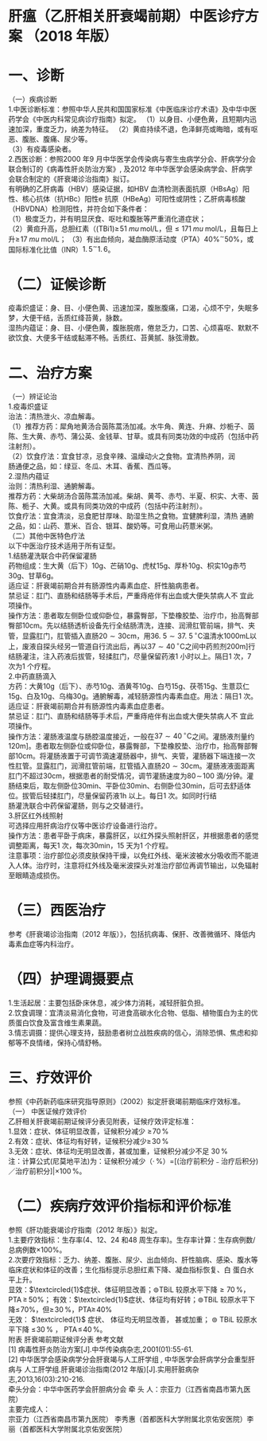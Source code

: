 # 肝瘟（乙肝相关肝衰竭前期）中医诊疗方案 （2018 年版）  
# 一、诊断  
（一）疾病诊断  
1.中医诊断标准：参照中华人民共和国国家标准《中医临床诊疗术语》及中华中医药学会《中医内科常见病诊疗指南》拟定。 （1）以身目、小便色黄，且短期内迅速加深，重度乏力，纳差为特征。 （2）黄疸持续不退，色泽鲜亮或晦暗，或有呕恶、腹胀、腹痛、尿少等。  
（3）有疫毒感染者。  
2.西医诊断：参照2000 年9 月中华医学会传染病与寄生虫病学分会、肝病学分会联合制订的《病毒性肝炎防治方案》, 及2012 年中华医学会感染病学会、肝病学会联合制定的《肝衰竭诊治指南》拟订。  
有明确的乙肝病毒（HBV）感染证据，如HBV 血清检测表面抗原（HBsAg）阳性、核心抗体（抗HBc）阳性e 抗原（HBeAg）可阳性或阴性；乙肝病毒核酸（HBVDNA）检测阳性，并符合如下条件者：  
（1）极度乏力，并有明显厌食、呕吐和腹胀等严重消化道症状；  
（2）黄疸升高，总胆红素（$(\mathrm{TBi}1)\geqslant\!51\ mu\,\mathrm{mol}/\mathrm{L}$，但${\leqslant}171\;mu\;\mathrm{mol}/\mathrm{L}$，且每日上升$\geqslant\!17\;mu\;\mathrm{mol}/\mathrm{L}$； （3）有出血倾向，凝血酶原活动度（PTA）$40\%^{\sim}50\%$，或国际标准化比值（INR）$1.\,5^{\sim}1.\,6$。  
# （二）证候诊断  
疫毒炽盛证：身、目、小便色黄、迅速加深，腹胀腹痛，口渴，心烦不宁，失眠多梦，大便干结，舌质红绛苔黄，脉数。  
湿热内蕴证：身、目、小便色黄，腹胀脘痞，倦怠乏力，口苦、心烦喜呕、默默不欲饮食、大便多干结或黏滞不畅。舌质红、苔黄腻、脉弦滑数。  
# 二、治疗方案  
（一）辨证论治  
1.疫毒炽盛证  
治法：清热泄火、凉血解毒。  
（1）推荐方药：犀角地黄汤合茵陈蒿汤加减。水牛角、黄连、升麻、炒栀子、茵陈、生大黄、赤芍、蒲公英、金钱草、甘草。或具有同类功效的中成药（包括中药注射剂）。  
（2）饮食疗法：宜食甘凉，忌食辛辣、温燥动火之食物。宜清热养阴，润  
肠通便之品，如：绿豆、冬瓜、木耳、香蕉、西瓜等。  
2.湿热内蕴证  
治则：清热利湿、通腑解毒。  
推荐方药：大柴胡汤合茵陈蒿汤加减。柴胡、黄芩、赤芍、半夏、枳实、大枣、茵陈、栀子、大黄。或具有同类功效的中成药（包括中药注射剂）。  
饮食疗法：宜食清淡，忌食肥甘厚味、助湿生热之食物。宜健脾利湿，清热 通腑之品，如：山药、薏米、百合、银耳、酸奶等。可食用山药薏米粥。  
（二）其他中医特色疗法  
以下中医治疗技术适用于所有证型。  
1.结肠灌洗联合中药保留灌肠  
药物组成：生大黄（后下）$10\mathrm{g}$、芒硝$10\mathrm{g}$、虎杖$15\mathrm{g}$、厚朴$10\mathrm{g}$、枳实$10\mathrm{g}$赤芍$30\mathrm{g}$、甘草$6\mathrm{g}$。  
适应证：肝衰竭前期合并有肠源性内毒素血症、肝性脑病患者。  
禁忌证：肛门、直肠和结肠等手术后，严重痔疮伴有出血或大便失禁病人不 宜此项操作。  
操作方法：患者取左侧卧位或仰卧位，暴露臀部，下垫橡胶垫、治疗巾，抬高臀部臀部10cm。先以结肠透析设备先行全结肠清洗，连接、润滑肛管前端，排气、夹管，显露肛门，肛管插入直肠$20{\sim}30\mathrm{cm}$，用$36.\ 5{\sim}37.\ 5\,^{\circ}\mathrm{C}$温清水$1000\mathrm{mL}$以上，废液自探头经另一管道自行流出后，再以$37{\sim}40\,^{\circ}\mathrm{C}$之间中药煎剂$200\mathrm{m}]$行结肠灌注，注入药液后拔管，轻揉肛门，尽量保留药液1 小时以上。隔日1 次，7 次为1 个疗程。  
2.中药直肠滴入  
方药：大黄$10\mathrm{g}$（后下）、赤芍$10\mathrm{g}$、酒黄芩$10\mathrm{g}$、白芍$15\mathrm{g}$、茯苓$15\mathrm{g}$、生薏苡仁$15\mathrm{g}$、白及$10\mathrm{g}$、乌梅$30\mathrm{g}$。通腑解毒，减轻肠源性内毒素血症。用法：隔日1 次。  
适应证：肝衰竭前期合并有肠源性内毒素血症患者。  
禁忌证：肛门、直肠和结肠等手术后，严重痔疮伴有出血或大便失禁病人不 宜此项操作。  
操作方法：灌肠液温度与肠腔温度接近，一般在$37{\sim}40\,^{\circ}\mathrm{C}$之间。灌肠液剂量约$120\mathrm{m}]$。患者取左侧卧位或仰卧位，暴露臀部，下垫橡胶垫、治疗巾，抬高臀部臀部$10\mathrm{cm}$。将灌肠液置于可调节滴速灌肠器中，排气、夹管，灌肠器下端连接一次性肛管。显露肛门，润滑肛管前端，肛管插入直肠$20{\sim}30\mathrm{cm}$。灌肠液液面距离肛门不超过$30{\mathrm{cm}}$，根据患者的耐受情况，调节灌肠速度为$80\!\sim\!100$ 滴/分钟。灌肠结束后，取左侧卧位30min、平卧位$30\mathrm{{m}i n}$、右侧卧位$30\mathrm{{m}i n}$，后可去舒适体位。拔管后轻揉肛门，尽量保留药液1h 以上。每日1 次。如同时行结  
肠灌洗联合中药保留灌肠，则与之交替进行。  
3.肝区红外线照射  
可选择应用肝病治疗仪等中医诊疗设备进行治疗。  
操作方法：患者平卧于病床，暴露肝区，以红外探头照射肝区，并根据患者的感觉调整距离，每天1 次，每次30min，15 天为1 个疗程。  
注意事项：治疗部位必须皮肤保持干燥，以免红外线、毫米波被水分吸收而不能进入人体。治疗时，注意将红外线及毫米波探头对准治疗部位再调节输出，以免辐射至眼睛造成损伤。  
# （三）西医治疗  
参考《肝衰竭诊治指南（2012 年版）》，包括抗病毒、保肝、改善微循环、降低内毒素血症等内科治疗。  
# （四）护理调摄要点  
1.生活起居：主要包括卧床休息，减少体力消耗，减轻肝脏负担。  
2.饮食调理：宜清淡易消化食物，可进食高碳水化合物、低脂、植物蛋白为主的优质蛋白饮食及富含维生素果蔬。  
3.情志调摄：提供心理支持，鼓励患者树立战胜疾病的信心，消除恐惧、焦虑和抑郁等不良情绪，保持心情舒畅。  
# 三、疗效评价  
参照《中药新药临床研究指导原则》（2002）拟定肝衰竭前期临床疗效标准。  
（一） 中医证候疗效评价  
乙肝相关肝衰竭前期证候评分表见附表，证候疗效评定标准：  
1.显效：症状、体征明显改善，证候积分减少 $\geqslant\!70\,\%$  
2.有效：症状、体征均有好转，证候积分减少$\geqslant\!30\,\%$  
3.无效：症状、体征均无明显改善，甚或加重，证候积分减少不足 $30\,\%$  
注：计算公式(尼莫地平法)为：证候积分减少（$\cdot\,\%$）$=$[(治疗前积分﹣治疗后积分)／治疗前积分]$|\times100\,\%$。  
# （二）疾病疗效评价指标和评价标准  
参照《肝功能衰竭诊疗指南（2012 年版）》拟定。  
1.主要疗效指标：生存率(4、12、24 和48 周生存率)。生存率计算：生存病例数/总病例数$\times100\%$。  
2.次要疗效指标：乏力、纳差、腹胀、尿少、出血倾向、肝性脑病、感染、腹水等临床症状和体征的改善；生化指标提示总胆红素下降、凝血指标恢复、白 蛋白水平上升。  
显效：$\textcircled{1}$症状、体征明显改善；$\circledcirc$TBiL 较原水平下降${\geqslant}70\,\%$，$\mathrm{PTA}\!\!\geqslant\!\!50\%$； 有效：$\textcircled{1}$症状、体征均有好转；$\circledcirc$TBiL 较原水平下降$\leqslant\!70\%$，但$\geqslant\!30\,\%$，PTA$\geqslant\!40\%$  
无效： $\textcircled{1}$ 症状、 体征均无明显改善， 甚或加重； $\circledcirc$ TBiL 较原水平下降 $\leqslant\!30\,\%$ ，
 $\mathrm{{PTA}}\!\leqslant\!40\,\%$。  
附表  肝衰竭前期证候评分表 
参考文献  
[1] 病毒性肝炎防治方案[J].中华传染病杂志,2001(01):55-61.  
[2]  中华医学会感染病学分会肝衰竭与人工肝学组 , 中华医学会肝病学分会重型肝病与 人工肝学组.肝衰竭诊治指南(2012 年版)[J].实用肝脏病杂志,2013,16(03):210-216.  
牵头分会：中华中医药学会肝胆病分会 牵 头 人：宗亚力（江西省南昌市第九医院）  
主要完成人：  
宗亚力（江西省南昌市第九医院） 李秀惠（首都医科大学附属北京佑安医院）李  丽（首都医科大学附属北京佑安医院）  